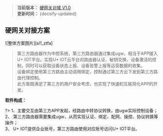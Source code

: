 
>**当前版本：** [硬网关对接 V1.0](zh-cn/ChangeLog/sl6)   
**更新时间：** {docsify-updated} 



## 硬网关对接方案

![整体方案图片][sl1_ztfa]  

> 第三方路由器作为中控系统，第三方路由器通过集成ugw，相当于APP接入U+ IOT平台。实现U+ IOT云平台对路由器认证、秘钥交换、设备激活的控制，同时可以获取设备状态上报、设备告警上报等运营数据的收集。  
设备绑定使用第三方路由主动调用绑定，控制通过第三方云下发到第三方路由代理控制。   
此方案既满足了第三方的用户安全考虑，也实现了快速的互联简化APP的开发。   




**软件构成：**  

?> 1、主要交互由第三方APP发起，经路由中转协议转换，由ugw实际控制设备；   
 2、	第三方路由器需要集成ugw，从而实现认证、绑定、配网、操控、协议转换等操作；      
 3、	U+ IOT提供企业账号，第三方路由使用对应账号访问U+ IOT平台。    
  









<!-- 
## 功能流程 &emsp;
-->







[^-^]:常用图片注释
[sl1_ztfa]:_media/_Solutions/sl6ztfa.png  

[sl1_rjgc]:_media/_Solutions/sl6rjgc.png